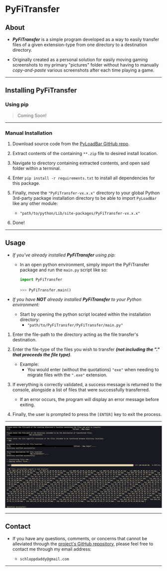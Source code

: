 # PyFiTransfer

## About

- **_PyFiTransfer_** is a simple program developed as a way to easily transfer files of a given extension-type from one directory to a destination directory.

- Originally created as a personal solution for easily moving gaming screenshots to my primary "pictures" folder without having to manually _copy-and-paste_ various screenshots after each time playing a game.

---

## Installing PyFiTransfer

### Using pip

> Coming Soon!

---

### Manual Installation

1. Download source code from the [PyLoadBar GitHub repo](https://github.com/schlopp96/PyFiTransfer).

2. Extract contents of the containing `**.zip` file to desired install location.

3. Navigate to directory containing extracted contents, and open said folder within a terminal.

4. Enter `pip install -r requirements.txt` to install all dependencies for this package.

5. Finally, move the `"PyFiTransfer-vx.x.x"` directory to your global Python 3rd-party package installation directory to be able to import `PyLoadBar` like any other module:

   - `"path/to/python/Lib/site-packages/PyFiTransfer-vx.x.x"`

6. Done!

---

## Usage

- _If you've already installed **PyFiTransfer** using pip:_

  - In an open python environment, simply import the PyFiTransfer package and run the `main.py` script like so:

    ```python
    import PyFiTransfer

    >>> PyFiTransfer.main()
    ```

- _If you have **NOT** already installed **PyFiTransfer** to your Python environment:_

  - Start by opening the python script located within the installation directory:
    - `"path/to/PyFiTransfer/PyFiTransfer/main.py"`

1. Enter the file-path to the directory acting as the file transfer's destination.

2. Enter the file-type of the files you wish to transfer **_(not including the "." that proceeds the file type)_**.

   - Example:
     - You would enter (without the quotations) `"exe"` when needing to migrate files with the `".exe"` extension.

3. If everything is correctly validated, a success message is returned to the console, alongside a list of files that were successfully transferred.

   - If an error occurs, the program will display an error message before exiting.

4. Finally, the user is prompted to press the `[ENTER]` key to exit the process.

---

![CLI Screenshot](img/Screenshot%202022-01-24%20010344.png)

---

## Contact

- If you have any questions, comments, or concerns that cannot be alleviated through the [project's GitHub repository](https://github.com/schlopp96/PyFiTransfer), please feel free to contact me through my email address:

  - `schloppdaddy@gmail.com`

---
